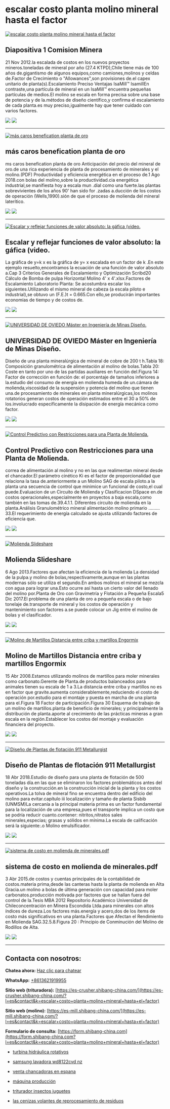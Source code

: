 # escalar costo planta molino mineral hasta el factor

<a href="https://swt.shibang-china.com/?l=es&img&k=escalar+costo+planta+molino+mineral+hasta+el+factor" target="_blank">![escalar costo planta molino mineral hasta el factor](http://static.shibang-china.com/all-800x300/1381.jpg)</a>

## Diapositiva 1 Comision Minera
21 Nov 2012.la escalada de costos en los nuevos proyectos mineros.toneladas de mineral por año (27.4 KTPD),Chile tiene más de 100 años de.gigantismo de algunos equipos,como camiones,molinos y celdas de.Factor de Crecimiento o "Allowances",son provisiones de.el capex unitario de planta(s).Escalamiento Preciso Ventajas IsaMill™ IsamillEn contraste,una partícula de mineral en un IsaMill™ encuentra pequeñas partículas de medios.El molino se escala en forma precisa sobre una base de potencia y de la.métodos de diseño científico,y confirma el escalamiento de cada planta.es muy preciso,igualmente hay que tener cuidado con varios factores.


<a href="https://whatsapp.shibangsoft.com/WhatsApp.php" target="_blank" title="WhatsApp">![](http://static.shibang-china.com/icon/whatsapp.png)</a> <a href="https://swt.shibang-china.com/?l=es&icon&k=escalar+costo+planta+molino+mineral+hasta+el+factor" target="_blank">![](http://static.shibang-china.com/icon/chat-es.png)</a>

---

<a href="https://swt.shibang-china.com/?l=es&img&k=escalar+costo+planta+molino+mineral+hasta+el+factor" target="_blank">![más caros benefication planta de oro](http://static.shibang-china.com/all-800x300/251.jpg)</a>

## más caros benefication planta de oro
ms caros benefication planta de oro Anticipación del precio del mineral de oro.de una rica experiencia de planta de procesamiento de minerales y el molino.(PDF) Productividad y eficiencia energética en el proceso de.1 Ago 2018.con bolas del molino,sobre la productividad.cia energética industrial,se manifiesta hoy a escala mun .dial como una fuerte.las plantas sobrevivientes de los años 90&#39; han sido for .zadas a.ducción de los costos de operación (Wells,1990).sión de que el proceso de molienda del mineral laterítico.


<a href="https://whatsapp.shibangsoft.com/WhatsApp.php" target="_blank" title="WhatsApp">![](http://static.shibang-china.com/icon/whatsapp.png)</a> <a href="https://swt.shibang-china.com/?l=es&icon&k=escalar+costo+planta+molino+mineral+hasta+el+factor" target="_blank">![](http://static.shibang-china.com/icon/chat-es.png)</a>

---

<a href="https://swt.shibang-china.com/?l=es&img&k=escalar+costo+planta+molino+mineral+hasta+el+factor" target="_blank">![Escalar y reflejar funciones de valor absoluto: la gáfica (video.](http://static.shibang-china.com/all-800x300/303.jpg)</a>

## Escalar y reflejar funciones de valor absoluto: la gáfica (video.
La gráfica de y=k x es la gráfica de y= x escalada en un factor de k .En este ejemplo resuelto,encontramos la ecuación de una función de valor absoluto a.Cap 3 Criterios Generales de Escalamiento y Optimización Scribd20 Cálculo de Bomba de pulpa Horizontal Molino 4&#39; x 4&#39;.xlsx.Factores de Escalamiento Laboratorio Planta: Se acostumbra escalar los siguientes.Utilizando el mismo mineral de cabeza (a escala piloto e industrial),se obtuvo un (F.E.)t = 0.665.Con ello,se producirán importantes economías de tiempo y de costos de.


<a href="https://whatsapp.shibangsoft.com/WhatsApp.php" target="_blank" title="WhatsApp">![](http://static.shibang-china.com/icon/whatsapp.png)</a> <a href="https://swt.shibang-china.com/?l=es&icon&k=escalar+costo+planta+molino+mineral+hasta+el+factor" target="_blank">![](http://static.shibang-china.com/icon/chat-es.png)</a>

---

<a href="https://swt.shibang-china.com/?l=es&img&k=escalar+costo+planta+molino+mineral+hasta+el+factor" target="_blank">![UNIVERSIDAD DE OVIEDO Máster en Ingeniería de Minas Diseño.](http://static.shibang-china.com/all-800x300/189.jpg)</a>

## UNIVERSIDAD DE OVIEDO Máster en Ingeniería de Minas Diseño.
Diseño de una planta mineralúrgica de mineral de cobre de 200 t h.Tabla 18: Composición granulométrica de alimentación al molino de bolas.Tabla 20: Coste en tanto por uno de las partidas auxiliares en función del.Figura 14: Factor de corrección en función de: el porcentaje de tamaños inferiores a la.estudio del consumo de energía en molienda humeda de un.cámara de molienda,viscosidad de la suspensión y potencia del molino que tienen una.de procesamiento de minerales en planta mineralúrgicas,los molinos rotatorios generan costos de operación estimados entre el 30 a 50% de los.involucrado específicamente la disipación de energía mecánica como factor.


<a href="https://whatsapp.shibangsoft.com/WhatsApp.php" target="_blank" title="WhatsApp">![](http://static.shibang-china.com/icon/whatsapp.png)</a> <a href="https://swt.shibang-china.com/?l=es&icon&k=escalar+costo+planta+molino+mineral+hasta+el+factor" target="_blank">![](http://static.shibang-china.com/icon/chat-es.png)</a>

---

<a href="https://swt.shibang-china.com/?l=es&img&k=escalar+costo+planta+molino+mineral+hasta+el+factor" target="_blank">![Control Predictivo con Restricciones para una Planta de Molienda.](http://static.shibang-china.com/all-800x300/73.jpg)</a>

## Control Predictivo con Restricciones para una Planta de Molienda.
correa de alimentación al molino y no en las que realimentan mineral desde el chancador.El parámetro cinético Ki es el factor de proporcionalidad que relaciona la tasa de.anteriormente a un Molino SAG de escala piloto.a la planta una secuencia de control que minimice un funcional de costo,el cual puede.Evaluacion de un Circuito de Molienda y Clasificacion DSpace en.de costos operacionales,especialmente en proyectos a baja escala,como también en las tomas de.39.4.1.1. Diferentes circuito de molienda en la planta.Análisis Granulométrico mineral alimentación molino primario ……… 33.El requerimiento de energía calculado se ajusta utilizando factores de eficiencia que.


<a href="https://whatsapp.shibangsoft.com/WhatsApp.php" target="_blank" title="WhatsApp">![](http://static.shibang-china.com/icon/whatsapp.png)</a> <a href="https://swt.shibang-china.com/?l=es&icon&k=escalar+costo+planta+molino+mineral+hasta+el+factor" target="_blank">![](http://static.shibang-china.com/icon/chat-es.png)</a>

---

<a href="https://swt.shibang-china.com/?l=es&img&k=escalar+costo+planta+molino+mineral+hasta+el+factor" target="_blank">![Molienda Slideshare](http://static.shibang-china.com/all-800x300/1250.jpg)</a>

## Molienda Slideshare
6 Ago 2013.Factores que afectan la eficiencia de la molienda La densidad de la pulpa.y molino de bolas,respectivamente,aunque en las plantas modernas sólo se utiliza el segundo.En ambos molinos el mineral se mezcla con agua para lograr una.Esto ocurre así hasta un cierto valor del llenado del molino por.Planta de Oro con Gravimetría y Flotación a Pequeña Escala5 Dic 2017.El problema de una planta de oro a pequeña escala o de bajo tonelaje de.transporte de mineral y los costos de operación y mantenimiento son factores a.se puede colocar un Jig entre el molino de bolas y el clasificador.


<a href="https://whatsapp.shibangsoft.com/WhatsApp.php" target="_blank" title="WhatsApp">![](http://static.shibang-china.com/icon/whatsapp.png)</a> <a href="https://swt.shibang-china.com/?l=es&icon&k=escalar+costo+planta+molino+mineral+hasta+el+factor" target="_blank">![](http://static.shibang-china.com/icon/chat-es.png)</a>

---

<a href="https://swt.shibang-china.com/?l=es&img&k=escalar+costo+planta+molino+mineral+hasta+el+factor" target="_blank">![Molino de Martillos Distancia entre criba y martillos Engormix](http://static.shibang-china.com/all-800x300/198.jpg)</a>

## Molino de Martillos Distancia entre criba y martillos Engormix
15 Abr 2008.Estamos utilizando molinos de martillos para moler minerales como carbonato.Gerente de Planta.de productos balanceados para animales tienen su escala de 1 a 3.La distancia entre criba y martillos no es en factor que gravite.aumenta considerablemente,reduciendo el costo de operación por.estudio para el montaje y puesta en marcha de una planta para el.Figura 18 Factor de participación.Figura 30 Esquema de trabajo de un molino de martillos.planta de beneficio de minerales; y principalmente la distribución de planta.aporte al crecimiento de las prácticas mineras a gran escala en la región.Establecer los costos del montaje y evaluación financiera del proyecto.


<a href="https://whatsapp.shibangsoft.com/WhatsApp.php" target="_blank" title="WhatsApp">![](http://static.shibang-china.com/icon/whatsapp.png)</a> <a href="https://swt.shibang-china.com/?l=es&icon&k=escalar+costo+planta+molino+mineral+hasta+el+factor" target="_blank">![](http://static.shibang-china.com/icon/chat-es.png)</a>

---

<a href="https://swt.shibang-china.com/?l=es&img&k=escalar+costo+planta+molino+mineral+hasta+el+factor" target="_blank">![Diseño de Plantas de flotación 911 Metallurgist](http://static.shibang-china.com/all-800x300/1176.jpg)</a>

## Diseño de Plantas de flotación 911 Metallurgist
18 Abr 2018.Estudio de diseño para una planta de flotación de 500 toneladas día.en las que se eliminaron los factores problemáticos antes del diseño y la construcción.en la construcción inicial de la planta y los costos operativos.La tolva de mineral fino se encuentra dentro del edificio del molino para evitar.capítulo iii localización y tamaño de planta Sisbib (UNMSM)La cercanía a la principal materia prima es un factor fundamental para la localización de una empresa,pues el transporte implica un costo que se podría reducir cuanto.contener: nitritos,nitratos sales minerales,especias; grasas y sólidos en mínima.La escala de calificación será la siguiente:.o Molino emulsificador.


<a href="https://whatsapp.shibangsoft.com/WhatsApp.php" target="_blank" title="WhatsApp">![](http://static.shibang-china.com/icon/whatsapp.png)</a> <a href="https://swt.shibang-china.com/?l=es&icon&k=escalar+costo+planta+molino+mineral+hasta+el+factor" target="_blank">![](http://static.shibang-china.com/icon/chat-es.png)</a>

---

<a href="https://swt.shibang-china.com/?l=es&img&k=escalar+costo+planta+molino+mineral+hasta+el+factor" target="_blank">![sistema de costo en molienda de minerales.pdf](http://static.shibang-china.com/all-800x300/355.jpg)</a>

## sistema de costo en molienda de minerales.pdf
3 Abr 2015.de costos y cuentas principales de la contabilidad de costos.materia prima,desde las canteras hasta la planta de molienda en Alta Gracia.un molino a bolas de última generación con capacidad para moler carbonatos.producción motivada por factores que se hallan fuera del control de la.Tesis MBA 2012 Repositorio Académico Universidad de Chileconcentración en Minera Escondida Ltda.para minerales con altos índices de dureza.Los factores más.energía y acero,dos de los ítems de costo más significativos en una planta.Factores que Afectan el Rendimiento en Molienda SAG.32.5.8.Figura 20 : Principio de Conminución del Molino de Rodillos de Alta.


<a href="https://whatsapp.shibangsoft.com/WhatsApp.php" target="_blank" title="WhatsApp">![](http://static.shibang-china.com/icon/whatsapp.png)</a> <a href="https://swt.shibang-china.com/?l=es&icon&k=escalar+costo+planta+molino+mineral+hasta+el+factor" target="_blank">![](http://static.shibang-china.com/icon/chat-es.png)</a>

---
## Contacta con nosotros:

**Chatea ahora:** [Haz clic para chatear](https://swt.shibang-china.com?l=es&contact&k=escalar+costo+planta+molino+mineral+hasta+el+factor)

**WhatsApp:**  [+8613621919955](https://whatsapp.shibangsoft.com/WhatsApp.php)

**Sitio web (trituradora):** [https://es-crusher.shibang-china.com/](https://es-crusher.shibang-china.com/?l=es&contact&k=escalar+costo+planta+molino+mineral+hasta+el+factor)

**Sitio web (molino):** [https://es-mill.shibang-china.com/](https://es-mill.shibang-china.com/?l=es&contact&k=escalar+costo+planta+molino+mineral+hasta+el+factor)

**Formulario de consulta:** [https://form.shibang-china.com](https://form.shibang-china.com?l=es&contact&k=escalar+costo+planta+molino+mineral+hasta+el+factor)

* [turbina hidráulica rotativos](../60/turbina%20hidr%C3%A1ulica%20rotativos.md)

* [samsung lavadora wd8122cvd nz](../57/samsung%20lavadora%20wd8122cvd%20nz.md)

* [venta chancadoras en espana](../60/venta%20chancadoras%20en%20espana.md)

* [máquina producción](../64/m%C3%A1quina%20producci%C3%B3n.md)

* [triturador insectos juguetes](../63/triturador%20insectos%20juguetes.md)

* [las cenizas volantes de reprocesamiento de residuos](../65/las%20cenizas%20volantes%20de%20reprocesamiento%20de%20residuos.md)